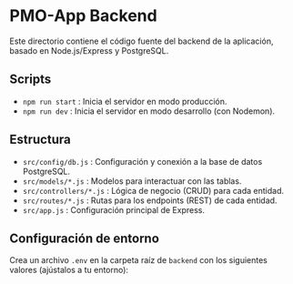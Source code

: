 # PMO-App Backend

Este directorio contiene el código fuente del backend de la aplicación, basado en Node.js/Express y PostgreSQL.

## Scripts

- `npm run start` : Inicia el servidor en modo producción.
- `npm run dev` : Inicia el servidor en modo desarrollo (con Nodemon).

## Estructura

- `src/config/db.js` : Configuración y conexión a la base de datos PostgreSQL.
- `src/models/*.js` : Modelos para interactuar con las tablas.
- `src/controllers/*.js` : Lógica de negocio (CRUD) para cada entidad.
- `src/routes/*.js` : Rutas para los endpoints (REST) de cada entidad.
- `src/app.js` : Configuración principal de Express.

## Configuración de entorno

Crea un archivo `.env` en la carpeta raíz de `backend` con los siguientes valores (ajústalos a tu entorno):

